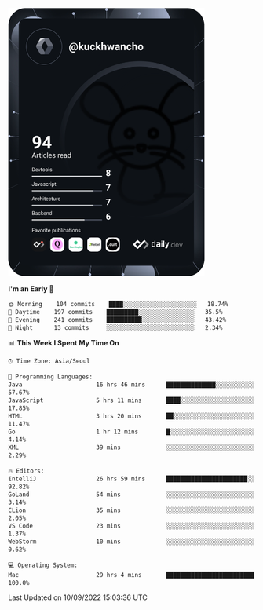 <a href="https://app.daily.dev/kuckhwancho"><img src="https://github.com/kuckjwi0928/kuckjwi0928/blob/master/devcard.svg" width="400" alt="Kuckjwi Devcard"/></a>

<!--START_SECTION:waka-->
**I'm an Early 🐤** 

```text
🌞 Morning    104 commits    ████░░░░░░░░░░░░░░░░░░░░░   18.74% 
🌆 Daytime    197 commits    █████████░░░░░░░░░░░░░░░░   35.5% 
🌃 Evening    241 commits    ██████████░░░░░░░░░░░░░░░   43.42% 
🌙 Night      13 commits     ░░░░░░░░░░░░░░░░░░░░░░░░░   2.34%

```


📊 **This Week I Spent My Time On** 

```text
⌚︎ Time Zone: Asia/Seoul

💬 Programming Languages: 
Java                     16 hrs 46 mins      ██████████████░░░░░░░░░░░   57.67% 
JavaScript               5 hrs 11 mins       ████░░░░░░░░░░░░░░░░░░░░░   17.85% 
HTML                     3 hrs 20 mins       ██░░░░░░░░░░░░░░░░░░░░░░░   11.47% 
Go                       1 hr 12 mins        █░░░░░░░░░░░░░░░░░░░░░░░░   4.14% 
XML                      39 mins             ░░░░░░░░░░░░░░░░░░░░░░░░░   2.29%

🔥 Editors: 
IntelliJ                 26 hrs 59 mins      ███████████████████████░░   92.82% 
GoLand                   54 mins             ░░░░░░░░░░░░░░░░░░░░░░░░░   3.14% 
CLion                    35 mins             ░░░░░░░░░░░░░░░░░░░░░░░░░   2.05% 
VS Code                  23 mins             ░░░░░░░░░░░░░░░░░░░░░░░░░   1.37% 
WebStorm                 10 mins             ░░░░░░░░░░░░░░░░░░░░░░░░░   0.62%

💻 Operating System: 
Mac                      29 hrs 4 mins       █████████████████████████   100.0%

```


 Last Updated on 10/09/2022 15:03:36 UTC
<!--END_SECTION:waka-->
